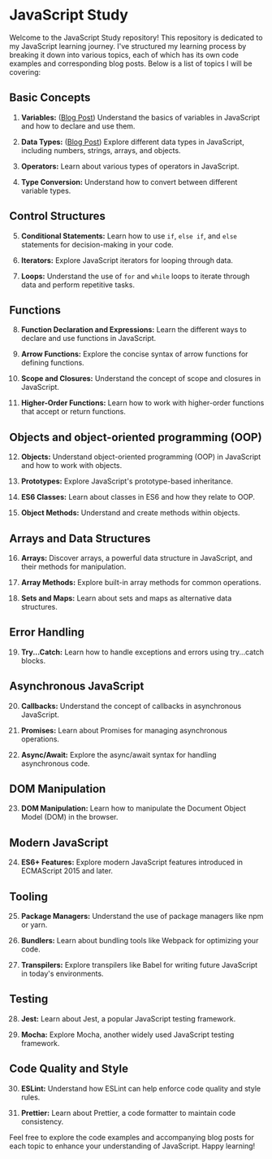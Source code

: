 # JavaScript Study

Welcome to the JavaScript Study repository! This repository is dedicated to my JavaScript learning journey. I've structured my learning process by breaking it down into various topics, each of which has its own code examples and corresponding blog posts. Below is a list of topics I will be covering:

## Basic Concepts 
1. **Variables:** ([Blog Post](https://linkzy.dev/understanding-variables-in-javascript/)) Understand the basics of variables in JavaScript and how to declare and use them. 

2. **Data Types:** ([Blog Post](https://linkzy.dev/understanding-javascript-data-structures/)) Explore different data types in JavaScript, including numbers, strings, arrays, and objects.

3. **Operators:** Learn about various types of operators in JavaScript.

4. **Type Conversion:** Understand how to convert between different variable types.

## Control Structures
5. **Conditional Statements:** Learn how to use `if`, `else if`, and `else` statements for decision-making in your code.

6. **Iterators:** Explore JavaScript iterators for looping through data.

7. **Loops:** Understand the use of `for` and `while` loops to iterate through data and perform repetitive tasks.

## Functions
8. **Function Declaration and Expressions:** Learn the different ways to declare and use functions in JavaScript.

9. **Arrow Functions:** Explore the concise syntax of arrow functions for defining functions.

10. **Scope and Closures:** Understand the concept of scope and closures in JavaScript.

11. **Higher-Order Functions:** Learn how to work with higher-order functions that accept or return functions.

## Objects and object-oriented programming (OOP)
12. **Objects:** Understand object-oriented programming (OOP) in JavaScript and how to work with objects.

13. **Prototypes:** Explore JavaScript's prototype-based inheritance.

14. **ES6 Classes:** Learn about classes in ES6 and how they relate to OOP.

15. **Object Methods:** Understand and create methods within objects.

## Arrays and Data Structures
16. **Arrays:** Discover arrays, a powerful data structure in JavaScript, and their methods for manipulation.

17. **Array Methods:** Explore built-in array methods for common operations.

18. **Sets and Maps:** Learn about sets and maps as alternative data structures.

## Error Handling
19. **Try...Catch:** Learn how to handle exceptions and errors using try...catch blocks.

## Asynchronous JavaScript
20. **Callbacks:** Understand the concept of callbacks in asynchronous JavaScript.

21. **Promises:** Learn about Promises for managing asynchronous operations.

22. **Async/Await:** Explore the async/await syntax for handling asynchronous code.

## DOM Manipulation
23. **DOM Manipulation:** Learn how to manipulate the Document Object Model (DOM) in the browser.

## Modern JavaScript
24. **ES6+ Features:** Explore modern JavaScript features introduced in ECMAScript 2015 and later.

## Tooling
25. **Package Managers:** Understand the use of package managers like npm or yarn.

26. **Bundlers:** Learn about bundling tools like Webpack for optimizing your code.

27. **Transpilers:** Explore transpilers like Babel for writing future JavaScript in today's environments.

## Testing
28. **Jest:** Learn about Jest, a popular JavaScript testing framework.

29. **Mocha:** Explore Mocha, another widely used JavaScript testing framework.

## Code Quality and Style
30. **ESLint:** Understand how ESLint can help enforce code quality and style rules.

31. **Prettier:** Learn about Prettier, a code formatter to maintain code consistency.

Feel free to explore the code examples and accompanying blog posts for each topic to enhance your understanding of JavaScript. Happy learning!
